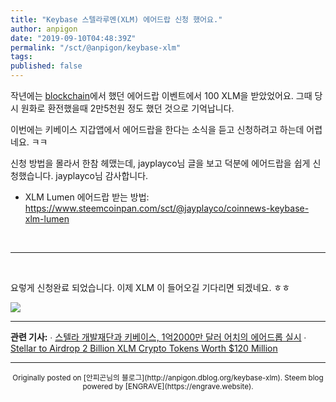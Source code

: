```yaml
---
title: "Keybase 스텔라루멘(XLM) 에어드랍 신청 했어요."
author: anpigon
date: "2019-09-10T04:48:39Z"
permalink: "/sct/@anpigon/keybase-xlm"
tags:
published: false
---
```

작년에는 [blockchain](https://www.blockchain.com)에서 했던 에어드랍 이벤트에서 100 XLM을 받았었어요. 그때 당시 원화로 환전했을때 2만5천원 정도 했던 것으로 기억납니다.

이번에는 키베이스 지갑앱에서 에어드랍을 한다는 소식을 듣고 신청하려고 하는데 어렵네요. ㅋㅋ

신청 방법을 몰라서 한참 헤맸는데,  jayplayco님 글을 보고 덕분에 에어드랍을  쉽게 신청했습니다. jayplayco님 감사합니다.

* XLM Lumen 에어드랍 받는 방법: https://www.steemcoinpan.com/sct/@jayplayco/coinnews-keybase-xlm-lumen

<br>

***

<br>

요렇게 신청완료 되었습니다. 이제 XLM 이 들어오길 기다리면 되겠네요. ㅎㅎ

![](https://cdn.steemitimages.com/DQmNskZ21bi5W2SjW2ttihzp1YWGB2wfxB2sGHXHFRQeB2z/％E1％84％89％E1％85％B3％E1％84％8F％E1％85％B3％E1％84％85％E1％85％B5％E1％86％AB％E1％84％89％E1％85％A3％E1％86％BA％202019-09-10％20％E1％84％8B％E1％85％A9％E1％84％92％E1％85％AE％201.25.37.png)

***

**관련 기사:**
∙ [스텔라 개발재단과 키베이스, 1억2000만 달러 어치의 에어드롭 실시](https://kr.cointelegraph.com/news/stellar-development-foundation-and-keybase-jointly-launch-120m-airdrop)
∙ [Stellar to Airdrop 2 Billion XLM Crypto Tokens Worth $120 Million](https://www.coindesk.com/stellar-to-airdrop-2-billion-xlm-into-keybase-wallets)

***
<center><sup>Originally posted on [안피곤님의 블로그](http://anpigon.dblog.org/keybase-xlm). Steem blog powered by [ENGRAVE](https://engrave.website).</sup></center>